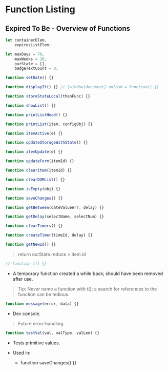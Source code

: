 # Function Listing

## Expired To Be - Overview of Functions

```javascript
let containerElem,
    expiresListElem;

let maxDays = 70,
    maxWeeks = 10,
    ourState = [],
    badgeTextCount = 0;
```

```javascript
function setDate() {}
```

```javascript
function displayIt() {} // [window|document].onload = function() {}
```

```javascript
function storeStateLocal(thenFunc) {}
```

```javascript
function showList() {}
```
```javascript
function printListHead() {}
```
```javascript
function printList(item, configObj) {}
```

```javascript
function itemActive(e) {}
```
```javascript
function updateStorageWithState() {}
```
```javascript
function itemUpdate(e) {}
```
```javascript
function updateForm(itemId) {}
```

```javascript
function clearItem(itemId) {}
```
```javascript
function clearDOMList() {}
```

```javascript
function isEmpty(obj) {}
```

```javascript
function saveChanges() {}
```

```javascript
function getBetween(dateValueArr, delay) {}
```

```javascript
function getDelay(selectName, selectNum) {}
```

```javascript
function clearTimers() {}
```

```javascript
function createTimer(timeId, delay) {}
```

```javascript
function getNewId() {}
```

> return ourState.reduce > item.id

```javascript
// function t() {}
```
* A temporary function created a while back; should have been removed after use.

> Tip: Never name a function with t(); a search for references to the function can be tedious.

```javascript
function message(error, data) {}
```
* Dev console.

> Future error-handling.

```javascript
function testVal(val, valType, valLen) {}
```
* Tests primitive values.

* Used in:
  * function saveChanges() {}
